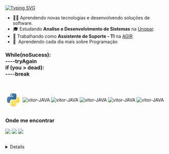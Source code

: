 [![Typing SVG](https://readme-typing-svg.herokuapp.com/?color=87CEFA&size=35&center=true&vCenter=true&width=1000&lines=Hello+World,+my+name+is+Vitor+Henrique;Welcome+to+my+GitHub+Profile!:%29)](https://git.io/typing-svg)

- 👩‍💻 Aprendendo novas tecnologias e desenvolvendo soluções de software.
- 🎓 Estudando **Analise e Desenvolvimento de Sistemas** na <a href="https://www.unopar.com.br/">Unopar</a>.
- 💼 Trabalhando como **Assistente de Suporte - TI** na <a href="https://www.agirsaude.org.br/">AGIR</a>
- 🌱 &nbsp;Aprendendo cada dia mais sobre Programação

<h3>While(noSucess):<br>
----tryAgain <br>
if (you > dead):<br>
----break </h3>	 

##

<div style="display: inline_block"><br>
    <img align="center" alt="vitor-Python" height="50" width="50" src="https://raw.githubusercontent.com/devicons/devicon/master/icons/python/python-original.svg">
    <img align="center" alt="vitor-JAVA" width='50' height='50' scr=<img src="https://icongr.am/devicon/html5-original.svg?size=128&color=currentColor" />    
    <img align="center" alt="vitor-JAVA" width='50' height='50' scr=<img src="https://icongr.am/devicon/css3-original.svg?size=128&color=currentColor" /> 
    <img align="center" alt="vitor-JAVA" width='50' height='50' scr=<img src="https://icongr.am/devicon/javascript-original.svg?size=128&color=currentColor" />    
    <img align="center" alt="vitor-JAVA" width='50' height='50' scr=<img src="https://icongr.am/devicon/mysql-original-wordmark.svg?size=128&color=currentColor" />
    <img align="center" alt="vitor-JAVA" width='50' height='50' scr=<img src="https://icongr.am/devicon/react-original.svg?size=128&color=currentColor" />
    
   
          
</div>



##
<div><h3>Onde me encontrar</h3>
    <a href="https://instagram.com/vhenriqgo" target="_blank"><img src="https://img.shields.io/badge/-Instagram-%239990?style=for-the-badge&logo=instagram&logoColor=pink-purple" target="_blank"></a>
  <a href = "mailto:vitor2017go@gmail.com"><img src="https://img.shields.io/badge/-Gmail-%239990?style=for-the-badge&logo=gmail&logoColor=redblack" target="_blank"></a>
  <a href="https://www.linkedin.com/in/vitor-henrique-492738194/" target="_blank"><img src="https://img.shields.io/badge/-LinkedIn-%239990?style=for-the-badge&logo=linkedin&logoColor=blue" 
  target="_blank"></a>
   
</div> 

##
<details>
    <sumary>:zap: Github Stats</sumary>
    <div style="display: inline_block"><br>
        
![Anurag's GitHub stats](https://github-readme-stats.vercel.app/api?username=henriquestron&show_icons=true&theme=transparent)
</div>


